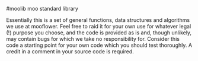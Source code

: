 #moolib 
moo standard library

Essentially this is a set of general functions, data structures and algorithms we use at mooflower.  Feel free to raid it for your own use for whatever legal (!) purpose you choose, and the code is provided as is and, though unlikely, may contain bugs for which we take no responsibility for.  Consider this code a starting point for your own code which you should test thoroughly.  A credit in a comment in your source code is required.
